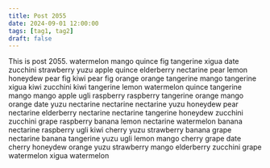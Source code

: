 ```yaml
---
title: Post 2055
date: 2024-09-01 12:00:00
tags: [tag1, tag2]
draft: false
---
```

This is post 2055.
watermelon
mango
quince
fig
tangerine
xigua
date
zucchini
strawberry
yuzu
apple
quince
elderberry
nectarine
pear
lemon
honeydew
pear
fig
kiwi
pear
fig
orange
orange
tangerine
mango
tangerine
xigua
kiwi
zucchini
kiwi
tangerine
lemon
watermelon
quince
tangerine
mango
mango
apple
ugli
raspberry
raspberry
tangerine
orange
mango
orange
date
yuzu
nectarine
nectarine
nectarine
yuzu
honeydew
pear
nectarine
elderberry
nectarine
nectarine
tangerine
honeydew
zucchini
zucchini
grape
raspberry
banana
lemon
nectarine
watermelon
banana
nectarine
raspberry
ugli
kiwi
cherry
yuzu
strawberry
banana
grape
nectarine
banana
tangerine
yuzu
ugli
lemon
mango
cherry
grape
date
cherry
honeydew
orange
yuzu
strawberry
mango
elderberry
zucchini
grape
watermelon
xigua
watermelon
